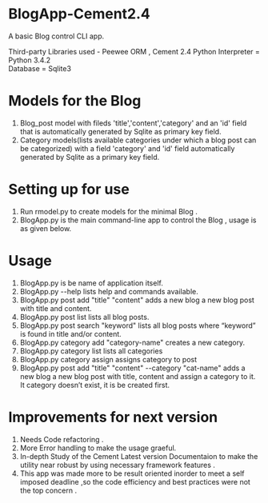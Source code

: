# BlogApp-Cement2.4
A basic Blog control CLI app.

Third-party Libraries used - Peewee ORM , Cement 2.4 
Python Interpreter = Python 3.4.2  
Database = Sqlite3  

Models for the Blog
=====================
1. Blog_post model with fileds 'title','content','category' and an 'id' field that is automatically generated by Sqlite as primary key field. 
2. Category models(lists available categories under which a blog post can be categorized) with a field 'category' and 'id' field automatically generated by Sqlite as a primary key field. 

Setting up for use
=====================
1. Run rmodel.py to create models for the minimal Blog . 
2. BlogApp.py is the main command-line app to control the Blog , usage is as given below. 

Usage 
=======
1. BlogApp.py is be name of application itself. 
2. BlogApp.py --help  lists help and commands available. 
3. BlogApp.py post add "title" "content"  adds a new blog a new blog post with title and content. 
4. BlogApp.py post list  lists all blog posts. 
5. BlogApp.py post search "keyword"  lists all blog posts where “keyword” is found in title and/or content. 
6. BlogApp.py category add "category-name" creates a new category. 
7. BlogApp.py category list lists all categories
8. BlogApp.py category assign <post-id> <cat-id> assigns category to post
9. BlogApp.py post add "title" "content" --category "cat-name"  adds a new blog a new blog post with title, content and assign a category to it. It category doesn’t exist, it is be created first.


Improvements for next version 
==============================
1. Needs Code refactoring .
2. More Error handling to make the usage graeful.
3. In-depth Study of the Cement Latest version Documentaion to make the utility near robust by using necessary framework features .
4. This app was made more to be result oriented inorder to meet a self imposed deadline ,so the code efficiency and best practices were not the top concern .

